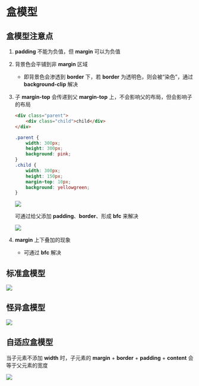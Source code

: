 # 盒模型

## 盒模型注意点

1. **padding** 不能为负值，但 **margin** 可以为负值

2. 背景色会平铺到非 **margin** 区域

   - 即背景色会渗透到 **border** 下，若 **border** 为透明色，则会被“染色”，通过 **background-clip** 解决

3. 子 **margin-top** 会传递到父 **margin-top** 上，不会影响父的布局，但会影响子的布局

   ```html
   <div class="parent">
       <div class="child">child</div>
   </div>
   ```

   ```css
   .parent {
       width: 300px;
       height: 300px;
       background: pink;
   }
   .child {
       width: 300px;
       height: 150px;
       margin-top: 10px;
       background: yellowgreen;
   }
   ```

   ![](https://cdn.jsdelivr.net/gh/kingmusi/blogImages/img/202204112057085.png)

   可通过给父添加 **padding**、**border**、形成 **bfc** 来解决

   ![](https://cdn.jsdelivr.net/gh/kingmusi/blogImages/img/202204112058871.png)

4. **margin** 上下叠加的现象

   - 可通过 **bfc** 解决

## 标准盒模型

![](https://cdn.jsdelivr.net/gh/kingmusi/blogImages/img/202204112058918.png)

## 怪异盒模型

![](https://cdn.jsdelivr.net/gh/kingmusi/blogImages/img/202204112058786.png)

## 自适应盒模型

当子元素不添加 **width** 时，子元素的 **margin** + **border** + **padding** + **content** 会等于父元素的宽度

![](https://cdn.jsdelivr.net/gh/kingmusi/blogImages/img/202204112059510.png)

